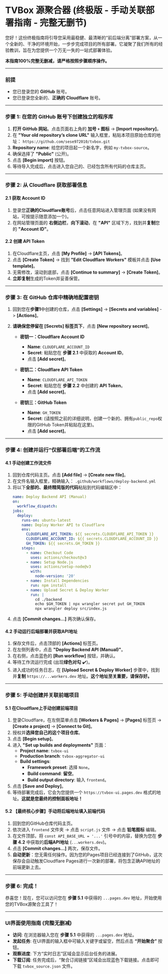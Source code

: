 # TVBox 源聚合器 (终极版 - 手动关联部署指南 - 完整无删节)

您好！这份终极指南将引导您采用最稳健、最清晰的“前后端分离”部署方案，从一个全新的、干净的环境开始，一步步完成项目的所有部署。它凝聚了我们所有的经验教训，旨在为您提供一个万无一失的一站式部署体验。

**本指南100%完整无删减，请严格按照步骤顺序操作。**

---
### **前提**
- 您已登录您的 **GitHub** 账号。
- 您已登录您全新的、**正确的 Cloudflare** 账号。

---
### **步骤 1: 在您的 GitHub 账号下创建独立的程序库**

1.  **打开 GitHub 网站**。点击页面右上角的 **加号 `+` 图标** -> **[Import repository]**。
2.  在 **"Your old repository’s clone URL"** 输入框里，粘贴本项目原始仓库的地址：
    `https://github.com/sese972010/tvbox.git`
3.  **Repository name**: 给您的项目起一个新名字，例如 `my-tvbox-source`。
4.  确保选择了 **"Public"** (公开)。
5.  点击 **[Begin import]** 按钮。
6.  等待导入完成后，点击进入您自己的、已经包含所有代码的仓库主页。

---
### **步骤 2: 从 Cloudflare 获取部署信息**

#### **2.1 获取 Account ID**
1.  登录您**正确的Cloudflare账号**后，点击任意网站进入管理页面 (如果没有网站，可按提示随意添加一个)。
2.  在网站管理页面的 **右侧边栏**，**向下滚动**，在 **"API"** 区域下方，找到并**复制**您的 **"Account ID"**。

#### **2.2 创建 API Token**
1.  在Cloudflare主页，点击 **[My Profile]** -> **[API Tokens]**。
2.  点击 **[Create Token]** -> 找到 **"Edit Cloudflare Workers"** 模板并点击 **[Use template]**。
3.  无需修改，滚动到底部，点击 **[Continue to summary]** -> **[Create Token]**。
4.  **立即复制**生成的Token并妥善保管。

---
### **步骤 3: 在 GitHub 仓库中精确地配置密钥**

1.  回到您在**步骤1**中创建的仓库，点击 **[Settings]** -> **[Secrets and variables]** -> **[Actions]**。
2.  **请确保您停留在 [Secrets] 标签页下**，点击 **[New repository secret]**。

    *   **密钥一：Cloudflare Account ID**
        *   **Name**: `CLOUDFLARE_ACCOUNT_ID`
        *   **Secret**: 粘贴您在 **步骤 2.1** 中获取的 **Account ID**。
        *   点击 **[Add secret]**。

    *   **密钥二：Cloudflare API Token**
        *   **Name**: `CLOUDFLARE_API_TOKEN`
        *   **Secret**: 粘贴您在 **步骤 2.2** 中创建的 **API Token**。
        *   点击 **[Add secret]**。

    *   **密钥三：GitHub Token**
        *   **Name**: `GH_TOKEN`
        *   **Secret**: (请按照之前的详细说明，创建一个新的、拥有`public_repo`权限的GitHub Token并粘贴在这里)。
        *   点击 **[Add secret]**。

---
### **步骤 4: 创建并运行“仅部署后端”的工作流**

#### **4.1 手动创建工作流文件**
1.  回到仓库代码主页。点击 **[Add file]** -> **[Create new file]**。
2.  在文件名输入框里，精确输入： `.github/workflows/deploy-backend.yml`
3.  将以下**全部的、最终精简版的代码**粘贴到代码编辑区中：
    ```yaml
    name: Deploy Backend API (Manual)
    on:
      workflow_dispatch:
    jobs:
      deploy:
        runs-on: ubuntu-latest
        name: Deploy Worker API to Cloudflare
        env:
          CLOUDFLARE_API_TOKEN: ${{ secrets.CLOUDFLARE_API_TOKEN }}
          CLOUDFLARE_ACCOUNT_ID: ${{ secrets.CLOUDFLARE_ACCOUNT_ID }}
          GH_TOKEN: ${{ secrets.GH_TOKEN }}
        steps:
          - name: Checkout Code
            uses: actions/checkout@v3
          - name: Setup Node.js
            uses: actions/setup-node@v3
            with:
              node-version: '20'
          - name: Install Dependencies
            run: npm install
          - name: Upload Secret & Deploy Worker
            run: |
              cd ./backend
              echo $GH_TOKEN | npx wrangler secret put GH_TOKEN
              npx wrangler deploy src/index.js
    ```
4.  点击 **[Commit changes...]** 两次确认保存。

#### **4.2 手动运行后端部署并获取API地址**
1.  保存文件后，点击顶部的 **[Actions]** 标签页。
2.  在左侧列表中，点击 **"Deploy Backend API (Manual)"**。
3.  在右侧，点击蓝色的 **[Run workflow]** 按钮，并确认。
4.  等待工作流运行完成 (出现**绿色对勾** ✔️)。
5.  进入成功的任务日志，在 **[Upload Secret & Deploy Worker]** 步骤中，找到并**复制** `https://...workers.dev` 地址。**这个地址至关重要，请保存好。**

---
### **步骤 5: 手动创建并关联前端项目**

#### **5.1 在Cloudflare上手动创建前端项目**
1.  登录Cloudflare，在左侧菜单点击 **[Workers & Pages]** -> **[Pages]** 标签页 -> **[Create a project]** -> **[Connect to Git]**。
2.  授权并**选择您自己的这个项目仓库**。
3.  点击 **[Begin setup]**。
4.  进入 **"Set up builds and deployments"** 页面：
    *   **Project name**: `tvbox-ui`
    *   **Production branch**: `tvbox-aggregator-ui`
    *   **Build settings**:
        *   **Framework preset**: 选择 `None`。
        *   **Build command**: **留空**。
        *   **Build output directory**: 输入 `frontend`。
5.  点击 **[Save and Deploy]**。
6.  等待部署完成后，它会为您提供一个 `https://tvbox-ui.pages.dev` 格式的地址。**这就是您最终的控制面板地址！**

#### **5.2 【最终核心步骤】手动将后端地址填入前端代码**
1.  回到您的GitHub仓库代码主页。
2.  依次进入 `frontend` 文件夹 -> 点击 `script.js` 文件 -> 点击 **铅笔图标** 编辑。
3.  在文件顶部，将 `const API_BASE_URL = '...'` 引号中的内容，替换为您在 **步骤 4.2** 中获取的**后端API地址** (`...workers.dev`)。
4.  点击 **[Commit changes...]** 两次，保存文件。
5.  **自动更新**：您无需任何操作。因为您的Pages项目已经连接到了GitHub，这次保存会自动触发Cloudflare Pages进行一次新的部署，将包含正确API地址的前端更新上去。

---
### **步骤 6: 完成！**

恭喜您！现在，您可以访问您在 **步骤 5.1** 中获得的 `...pages.dev` 地址，开始使用您的TVBox源聚合工具了！

---
### **UI界面使用指南 (完整无删减)**

*   **访问**: 在浏览器输入您在 **步骤 5.1** 中获得的 `...pages.dev` 地址。
*   **发起任务**: 在UI界面的输入框中可输入关键字或留空，然后点击 **“开始聚合”** 按钮。
*   **观察进度**: 下方“实时日志”区域会显示后台任务的进展。
*   **下载订阅**: 任务完成后，“聚合订阅链接”区域会出现蓝色下载链接。点击即可下载 `tvbox_source.json` 文件。
